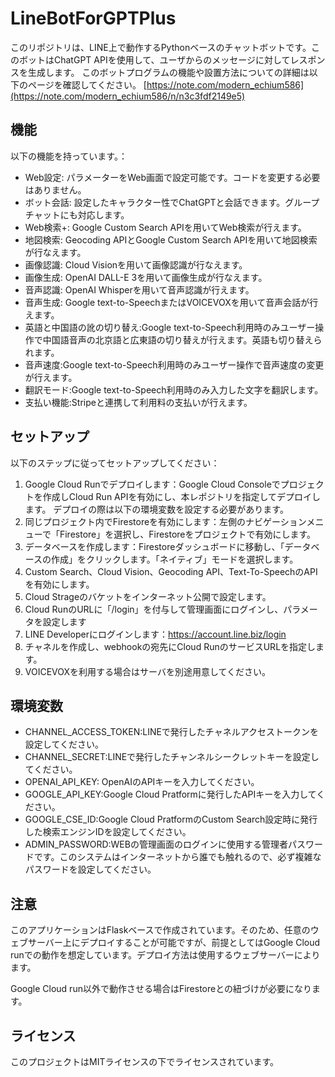 # LineBotForGPTPlus

このリポジトリは、LINE上で動作するPythonベースのチャットボットです。このボットはChatGPT APIを使用して、ユーザからのメッセージに対してレスポンスを生成します。
このボットプログラムの機能や設置方法についての詳細は以下のページを確認してください。
[https://note.com/modern_echium586](https://note.com/modern_echium586/n/n3c3fdf2149e5)

## 機能
以下の機能を持っています。：

- Web設定: パラメーターをWeb画面で設定可能です。コードを変更する必要はありません。
- ボット会話: 設定したキャラクター性でChatGPTと会話できます。グループチャットにも対応します。
- Web検索+: Google Custom Search APIを用いてWeb検索が行えます。
- 地図検索: Geocoding APIとGoogle Custom Search APIを用いて地図検索が行なえます。
- 画像認識: Cloud Visionを用いて画像認識が行なえます。
- 画像生成: OpenAI DALL-E 3を用いて画像生成が行なえます。
- 音声認識: OpenAI Whisperを用いて音声認識が行えます。
- 音声生成: Google text-to-SpeechまたはVOICEVOXを用いて音声会話が行えます。
- 英語と中国語の訛の切り替え:Google text-to-Speech利用時のみユーザー操作で中国語音声の北京語と広東語の切り替えが行えます。英語も切り替えられます。
- 音声速度:Google text-to-Speech利用時のみユーザー操作で音声速度の変更が行えます。
- 翻訳モード:Google text-to-Speech利用時のみ入力した文字を翻訳します。
- 支払い機能:Stripeと連携して利用料の支払いが行えます。

## セットアップ
以下のステップに従ってセットアップしてください：
1. Google Cloud Runでデプロイします：Google Cloud Consoleでプロジェクトを作成しCloud Run APIを有効にし、本レポジトリを指定してデプロイします。 デプロイの際は以下の環境変数を設定する必要があります。
2. 同じプロジェクト内でFirestoreを有効にします：左側のナビゲーションメニューで「Firestore」を選択し、Firestoreをプロジェクトで有効にします。
3. データベースを作成します：Firestoreダッシュボードに移動し、「データベースの作成」をクリックします。「ネイティブ」モードを選択します。
4. Custom Search、Cloud Vision、Geocoding API、Text-To-SpeechのAPIを有効にします。
5. Cloud Strageのバケットをインターネット公開で設定します。
6. Cloud RunのURLに「/login」を付与して管理画面にログインし、パラメータを設定します
7. LINE Developerにログインします：https://account.line.biz/login
8. チャネルを作成し、webhookの宛先にCloud RunのサービスURLを指定します。
9. VOICEVOXを利用する場合はサーバを別途用意してください。

## 環境変数
- CHANNEL_ACCESS_TOKEN:LINEで発行したチャネルアクセストークンを設定してください。
- CHANNEL_SECRET:LINEで発行したチャンネルシークレットキーを設定してください。
- OPENAI_API_KEY: OpenAIのAPIキーを入力してください。
- GOOGLE_API_KEY:Google Cloud Pratformに発行したAPIキーを入力してください。
- GOOGLE_CSE_ID:Google Cloud PratformのCustom Search設定時に発行した検索エンジンIDを設定してください。
- ADMIN_PASSWORD:WEBの管理画面のログインに使用する管理者パスワードです。このシステムはインターネットから誰でも触れるので、必ず複雑なパスワードを設定してください。

## 注意
このアプリケーションはFlaskベースで作成されています。そのため、任意のウェブサーバー上にデプロイすることが可能ですが、前提としてはGoogle Cloud runでの動作を想定しています。デプロイ方法は使用するウェブサーバーによります。

Google Cloud run以外で動作させる場合はFirestoreとの紐づけが必要になります。

## ライセンス
このプロジェクトはMITライセンスの下でライセンスされています。
